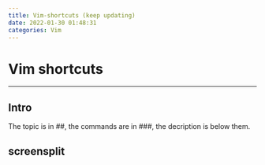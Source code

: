 ```yaml
---
title: Vim-shortcuts (keep updating)
date: 2022-01-30 01:48:31
categories: Vim
---
```


# Vim shortcuts

---

## Intro

The topic is in ##, the commands are in ###, the decription is below them.

## screensplit


